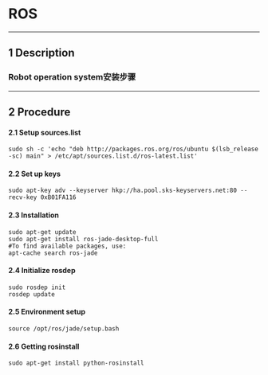 
# ROS

------

## 1 Description
### Robot operation system安装步骤


------

## 2 Procedure

#### 2.1 Setup sources.list
	sudo sh -c 'echo "deb http://packages.ros.org/ros/ubuntu $(lsb_release -sc) main" > /etc/apt/sources.list.d/ros-latest.list'
	
#### 2.2 Set up keys
	sudo apt-key adv --keyserver hkp://ha.pool.sks-keyservers.net:80 --recv-key 0xB01FA116
#### 2.3 Installation
	sudo apt-get update
	sudo apt-get install ros-jade-desktop-full
	#To find available packages, use: 
	apt-cache search ros-jade
#### 2.4 Initialize rosdep
	sudo rosdep init
	rosdep update
#### 2.5 Environment setup
	source /opt/ros/jade/setup.bash
#### 2.6 Getting rosinstall
	sudo apt-get install python-rosinstall
	
